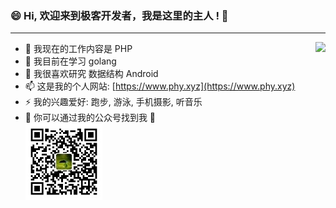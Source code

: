 ### 😄 Hi, 欢迎来到极客开发者，我是这里的主人 ! 👋

---


<img align="right" src="https://github-readme-stats.vercel.app/api?username=kotlindev&show_icons=true&icon_color=0366d6&text_color=24292e&bg_color=ffffff&hide_title=true" />

- 🔭 我现在的工作内容是 PHP
- 🌱 我目前在学习 golang
- 🤔 我很喜欢研究 数据结构 Android
- 📫 这是我的个人网站: [https://www.phy.xyz](https://www.phy.xyz)
- ⚡ 我的兴趣爱好: 跑步, 游泳, 手机摄影, 听音乐
- 👯 你可以通过我的公众号找到我 💬
  <br>
  ![极客开发者公众号](./img/wechat.jpg)

<!--
**kotlindev/kotlindev** is a ✨ _special_ ✨ repository because its `README.md` (this file) appears on your GitHub profile.

Here are some ideas to get you started:

- 🔭 I’m currently working on ...
- 🌱 I’m currently learning ...
- 👯 I’m looking to collaborate on ...
- 🤔 I’m looking for help with ...
- 💬 Ask me about ...
- 📫 How to reach me: ...
- 😄 Pronouns: ...
- ⚡ Fun fact: ...
-->
